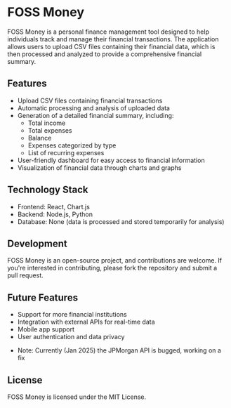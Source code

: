 # FOSS Money

FOSS Money is a personal finance management tool designed to help individuals track and manage their financial transactions. The application allows users to upload CSV files containing their financial data, which is then processed and analyzed to provide a comprehensive financial summary.

## Features

* Upload CSV files containing financial transactions
* Automatic processing and analysis of uploaded data
* Generation of a detailed financial summary, including:
	+ Total income
	+ Total expenses
	+ Balance
	+ Expenses categorized by type
	+ List of recurring expenses
* User-friendly dashboard for easy access to financial information
* Visualization of financial data through charts and graphs

## Technology Stack

* Frontend: React, Chart.js
* Backend: Node.js, Python
* Database: None (data is processed and stored temporarily for analysis)

## Development

FOSS Money is an open-source project, and contributions are welcome. If you're interested in contributing, please fork the repository and submit a pull request.

## Future Features

* Support for more financial institutions
* Integration with external APIs for real-time data
* Mobile app support
* User authentication and data privacy
- Note: Currently (Jan 2025) the JPMorgan API is bugged, working on a fix
## License

FOSS Money is licensed under the MIT License.
